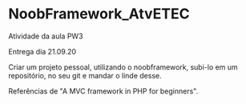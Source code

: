 # NoobFramework_AtvETEC
 Atividade da aula PW3

 Entrega dia 21.09.20
 
 Criar um projeto pessoal, utilizando o noobframework, subi-lo em um repositório, no seu git e mandar o linde desse.

Referências de "A MVC framework in PHP for beginners".
